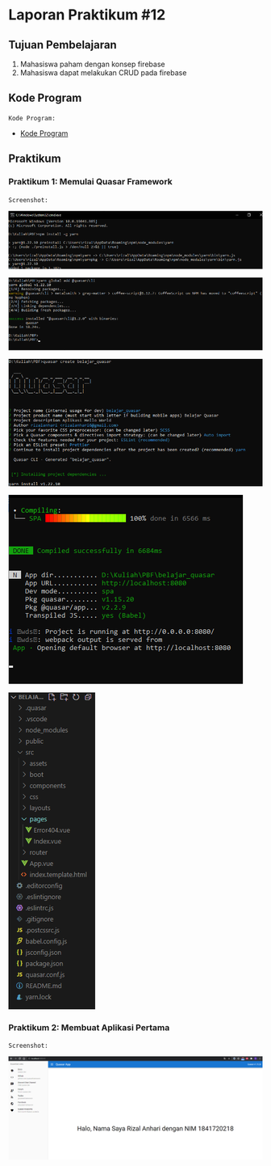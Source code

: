 # Laporan Praktikum #12

## Tujuan Pembelajaran

1. Mahasiswa paham dengan konsep firebase
2. Mahasiswa dapat melakukan CRUD pada firebase

## Kode Program

`Kode Program:`

- [Kode Program](../../src/12_crud_firebase/firebase-app)

## Praktikum

### Praktikum 1: Memulai Quasar Framework

`Screenshot:`

![Praktikum 1](img/Screenshot_1.png)

![Praktikum 1](img/Screenshot_2.png)

![Praktikum 1](img/Screenshot_3.png)

![Praktikum 1](img/Screenshot_4.png)

![Praktikum 1](img/Screenshot_6.png)

### Praktikum 2: Membuat Aplikasi Pertama

`Screenshot:`

![Praktikum 2](img/Screenshot_5.png)